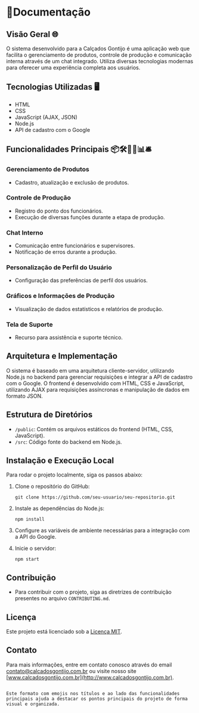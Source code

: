 
# 📁Documentação

## Visão Geral 🌐
O sistema desenvolvido para a Calçados Gontijo é uma aplicação web que facilita o gerenciamento de produtos, controle de produção e comunicação interna através de um chat integrado. Utiliza diversas tecnologias modernas para oferecer uma experiência completa aos usuários.

## Tecnologias Utilizadas 🖥️
- HTML
- CSS
- JavaScript (AJAX, JSON)
- Node.js
- API de cadastro com o Google

## Funcionalidades Principais 📦🛠️💬👤📊🛎️
### Gerenciamento de Produtos
- Cadastro, atualização e exclusão de produtos.

### Controle de Produção
- Registro do ponto dos funcionários.
- Execução de diversas funções durante a etapa de produção.

### Chat Interno
- Comunicação entre funcionários e supervisores.
- Notificação de erros durante a produção.

### Personalização de Perfil do Usuário
- Configuração das preferências de perfil dos usuários.

### Gráficos e Informações de Produção
- Visualização de dados estatísticos e relatórios de produção.

### Tela de Suporte
- Recurso para assistência e suporte técnico.

## Arquitetura e Implementação
O sistema é baseado em uma arquitetura cliente-servidor, utilizando Node.js no backend para gerenciar requisições e integrar a API de cadastro com o Google. O frontend é desenvolvido com HTML, CSS e JavaScript, utilizando AJAX para requisições assíncronas e manipulação de dados em formato JSON.

## Estrutura de Diretórios
- `/public`: Contém os arquivos estáticos do frontend (HTML, CSS, JavaScript).
- `/src`: Código fonte do backend em Node.js.

## Instalação e Execução Local
Para rodar o projeto localmente, siga os passos abaixo:

1. Clone o repositório do GitHub:
   ```
   git clone https://github.com/seu-usuario/seu-repositorio.git
   ```

2. Instale as dependências do Node.js:
   ```
   npm install
   ```

3. Configure as variáveis de ambiente necessárias para a integração com a API do Google.

4. Inicie o servidor:
   ```
   npm start
   ```

## Contribuição
- Para contribuir com o projeto, siga as diretrizes de contribuição presentes no arquivo `CONTRIBUTING.md`.

## Licença
Este projeto está licenciado sob a [Licença MIT](https://opensource.org/licenses/MIT).

## Contato
Para mais informações, entre em contato conosco através do email contato@calcadosgontijo.com.br ou visite nosso site [www.calcadosgontijo.com.br](http://www.calcadosgontijo.com.br).
```

Este formato com emojis nos títulos e ao lado das funcionalidades principais ajuda a destacar os pontos principais do projeto de forma visual e organizada.
